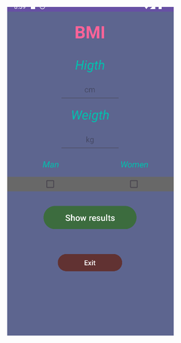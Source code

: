 ![First](https://github.com/alraune91/Android-Studio-project-temporary-9/blob/main/Screenshot_6.png)
